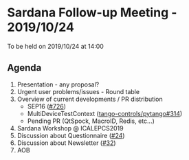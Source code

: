 # Sardana Follow-up Meeting - 2019/10/24

To be held on 2019/10/24 at 14:00

## Agenda

1. Presentation - any proposal?
2. Urgent user problems/issues - Round table
3. Overview of current developments / PR distribution
    * SEP16 ([#726](https://github.com/sardana-org/sardana/pull/726))
    * MultiDeviceTestContext ([tango-controls/pytango#314](https://github.com/tango-controls/pytango/pull/314))
    * Pending PR (QtSpock, MacroID, Redis, etc...)
4. Sardana Workshop @ ICALEPCS2019
5. Discussion about Questionnaire ([#24](https://github.com/sardana-org/sardana-followup/issues/24))
6. Discussion about Newsletter ([#32](https://github.com/sardana-org/sardana-followup/issues/32))
7. AOB

